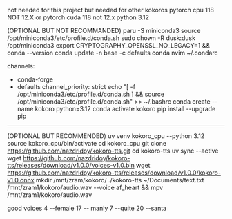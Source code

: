 not needed for this project but needed for other kokoros
pytorch cpu 118 NOT 12.X
or 
pytorch cuda 118 not 12.x
python 3.12

(OPTIONAL BUT NOT RECOMMANDED)
paru -S miniconda3
source /opt/miniconda3/etc/profile.d/conda.sh
sudo chown -R dusk:dusk /opt/miniconda3
export CRYPTOGRAPHY_OPENSSL_NO_LEGACY=1 && conda --version
conda update -n base -c defaults conda
nvim ~/.condarc

channels:
  - conda-forge
  - defaults
channel_priority: strict
echo "[ -f /opt/miniconda3/etc/profile.d/conda.sh ] && source /opt/miniconda3/etc/profile.d/conda.sh" >> ~/.bashrc
conda create --name kokoro python=3.12
conda activate kokoro
pip install --upgrade pip

-------------
(OPTIONAL BUT RECOMMENDED)
uv venv kokoro_cpu --python 3.12
source kokoro_cpu/bin/activate
cd kokoro_cpu
git clone https://github.com/nazdridoy/kokoro-tts.git
cd kokoro-tts
uv sync --active
wget https://github.com/nazdridoy/kokoro-tts/releases/download/v1.0.0/voices-v1.0.bin
wget https://github.com/nazdridoy/kokoro-tts/releases/download/v1.0.0/kokoro-v1.0.onnx
mkdir /mnt/zram/kokoro/
./kokoro-tts ~/Documents/text.txt /mnt/zram1/kokoro/audio.wav --voice af_heart && mpv /mnt/zram1/kokoro/audio.wav


good voices 
4 --female 
17 -- manly
7 --quite
20 --santa
